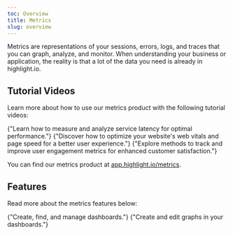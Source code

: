 ```yaml
---
toc: Overview
title: Metrics
slug: overview
---
```


<EmbeddedVideo 
  src="https://www.youtube.com/watch?v=Hb24x1_wDXQ"
  title="Metrics"
  allow="accelerometer; clipboard-write; encrypted-media; gyroscope; picture-in-picture; web-share"
/>

Metrics are representations of your sessions, errors, logs, and traces that you can graph, analyze, and monitor. When understanding your business or application, the reality is that a lot of the data you need is already in highlight.io.

## Tutorial Videos
Learn more about how to use our metrics product with the following tutorial videos:

<DocsCardGroup>
    <DocsCard title="How-to: Service Latency"  href="./1_metrics_tutorials/1_service_latency.md">
        {"Learn how to measure and analyze service latency for optimal performance."}
    </DocsCard>
    <DocsCard title="How-to: Web Vitals & Page Speed"  href="./1_metrics_tutorials/2_web_vitals_page_speed.md">
        {"Discover how to optimize your website's web vitals and page speed for a better user experience."}
    </DocsCard>
    <DocsCard title="How-to: User Engagement"  href="./1_metrics_tutorials/3_user_engagement.md">
        {"Explore methods to track and improve user engagement metrics for enhanced customer satisfaction."}
    </DocsCard>
</DocsCardGroup>

You can find our metrics product at [app.highlight.io/metrics](https://app.highlight.io/metrics).

## Features

Read more about the metrics features below:

<DocsCardGroup>
    <DocsCard title="Dashboard management."  href="./dashboard-management.md">
        {"Create, find, and manage dashboards."}
    </DocsCard>
    <DocsCard title="Creating / editing a graph."  href="./graphing.md">
        {"Create and edit graphs in your dashboards."}
    </DocsCard>
</DocsCardGroup>
